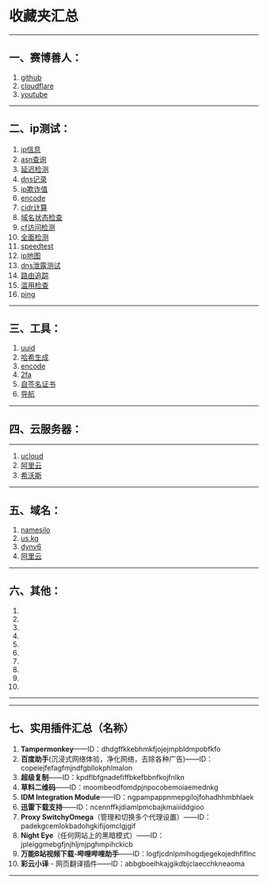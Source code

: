 # 收藏夹汇总

---

## 一、赛博善人：

1. [github](https://github.com/)
2. [cloudflare](https://www.cloudflare.com/)
3. [youtube](https://youtube.com/)

---

## 二、ip测试：

1. [ip信息](https://ipinfo.io/)
2. [asn查询](https://bgp.he.net/)
3. [延迟检测](https://www.itdog.cn/tcping/)
4. [dns记录](https://www.nslookup.io/)
5. [ip欺诈值](https://ip.ping0.cc/)
6. [encode](https://www.urlencoder.org/)
7. [cidr计算](https://www.sioe.cn/xinqing/CIDR.php)
8. [域名状态检查](https://lookup.icann.org/en/lookup)
9. [cf访问检测](https://ip.sb/)
10. [全面检测](https://ip.skk.moe/)
11. [speedtest](https://www.speedtest.net/)
12. [ip地图](https://ipdata.co/)
13. [dns泄露测试](https://browserleaks.com/dns)
14. [路由追踪](https://www.itdog.cn/traceroute/)
15. [滥用检查](https://www.abuseipdb.com/)
16. [ping](https://ping.pe/)

---

## 三、工具：

1. [uuid](https://www.uuidgenerator.net/)
2. [哈希生成](https://www.atatus.com/tools/sha224-to-hash)
3. [encode](https://www.urlencoder.org/)
4. [2fa](tabler:auth-2fa)
5. [自签名证书](https://bkssl.com/ssl/selfsign)
6. [导航](https://wpw.us.kg/100fasterwithppxguard/base64/)

---

## 四、云服务器：
---
1. [ucloud](https://www.ucloud.cn/)
2. [阿里云](https://cn.aliyun.com/)
3. [希沃斯](https://evoxt.com/)

---

## 五、域名：

1. [namesilo](https://www.namesilo.com/)
2. [us.kg](https://register.us.kg/)
3. [dynv6](https://dynv6.com/)
4. [阿里云](https://wanwang.aliyun.com/newdomain/new_user_activity)

---

## 六、其他：

1. []()
2. []()
3. []()
4. []()
5. []()
6. []()
7. []()
8. []()
9. []()
10. []()

---

---

## 七、实用插件汇总（名称）

1. **Tampermonkey**——ID：dhdgffkkebhmkfjojejmpbldmpobfkfo
2. **百度助手**(沉浸式网络体验，净化网络，去除各种广告)——ID：copeiejfefagfmjndfgbllokphlmalon
3. **超级复制**——ID：kpdflbfgnadefiffbkefbbnfkojfnlkn
4. **草料二维码**——ID：moombeodfomdpjnpocobemoiaemednkg
5. **IDM Integration Module**——ID：ngpampappnmepgilojfohadhhmbhlaek
6. **迅雷下载支持**——ID：ncennffkjdiamlpmcbajkmaiiiddgioo
7. **Proxy SwitchyOmega**（管理和切换多个代理设置）——ID：padekgcemlokbadohgkifijomclgjgif
8. **Night Eye**（任何网站上的黑暗模式）——ID：jpleiggmebgfjnjhljmjpghmpihckicb
9. **万能B站视频下载-哔哩哔哩助手**——ID：logfjcdnlpmihogdjegekojedhflflnc
10. **彩云小译** - 网页翻译插件——ID：abbgboelhkajgikdbjclaecchkneaoma

---
